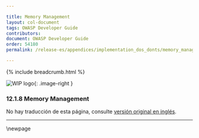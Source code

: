 ```yaml
---

title: Memory Management
layout: col-document
tags: OWASP Developer Guide
contributors:
document: OWASP Developer Guide
order: 54180
permalink: /release-es/appendices/implementation_dos_donts/memory_management/

---
```


{% include breadcrumb.html %}

<style type="text/css">
.image-right {
  height: 180px;
  display: block;
  margin-left: auto;
  margin-right: auto;
  float: right;
}
</style>

![WIP logo](../../../assets/images/dg_wip.png "Trabajo en curso"){: .image-right }

### 12.1.8 Memory Management

No hay traducción de esta página, consulte [versión original en inglés][release140108].

----

[release140108]: https://github.com/OWASP/www-project-developer-guide/blob/main/release/14-appendices/01-implementation-dos-donts/08-memory-management.md

\newpage
